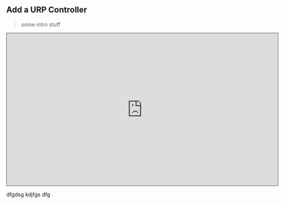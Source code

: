 

## Add a URP Controller

> some intro stuff

<iframe src="https://uwe.cloud.panopto.eu/Panopto/Pages/Embed.aspx?id=ea4b51a1-ec0a-44ee-b6cc-b203011340cb&autoplay=false&offerviewer=true&showtitle=true&showbrand=true&captions=false&interactivity=all" height="405" width="720" style="border: 1px solid #464646;" allowfullscreen allow="autoplay" aria-label="Panopto Embedded Video Player" aria-description="MP code refresher - 8 code challenge" ></iframe>


dfgdsg
kdjfgs dfg
<!--stackedit_data:
eyJoaXN0b3J5IjpbLTE1NzQ1Mzg1OTEsLTE4NzYwNjc1MThdfQ
==
-->
